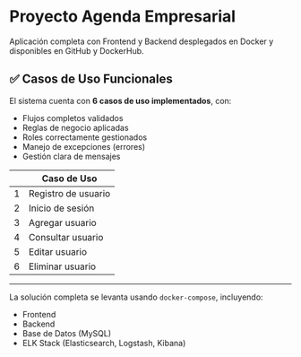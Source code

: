# Proyecto Agenda Empresarial

Aplicación completa con Frontend y Backend desplegados en Docker y disponibles en GitHub y DockerHub.

## ✅ Casos de Uso Funcionales

El sistema cuenta con **6 casos de uso implementados**, con:

- Flujos completos validados
- Reglas de negocio aplicadas
- Roles correctamente gestionados
- Manejo de excepciones (errores)
- Gestión clara de mensajes

|  | Caso de Uso         |
|--|----------------------|
| 1 | Registro de usuario  |
| 2 | Inicio de sesión     |
| 3 | Agregar usuario      |
| 4 | Consultar usuario    |
| 5 | Editar usuario       |
| 6 | Eliminar usuario     |

---
La solución completa se levanta usando `docker-compose`, incluyendo:

- Frontend
- Backend
- Base de Datos (MySQL)
- ELK Stack (Elasticsearch, Logstash, Kibana)